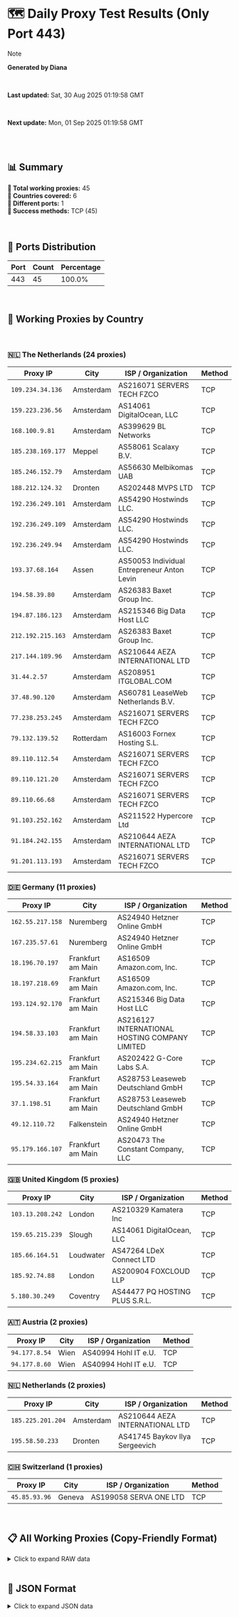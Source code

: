 # 🗺️ Daily Proxy Test Results (Only Port 443)

> [!NOTE]
>
> **Generated by Diana**
>
> <br/>
>
> **Last updated:** Sat, 30 Aug 2025 01:19:58 GMT
>
> <br/>
>
> **Next update:** Mon, 01 Sep 2025 01:19:58 GMT
>
> <br/>
>

</br>

## 📊 Summary

**🔹 Total working proxies:** 45  
**🔹 Countries covered:** 6  
**🔹 Different ports:** 1  
**🔹 Success methods:** TCP (45)

<br/>

## 🔌 Ports Distribution

| Port | Count | Percentage |
|------|-------|------------|
| 443  | 45     | 100.0%     |

<br/>

## 🫧 Working Proxies by Country

<br/>

### 🇳🇱 The Netherlands (24 proxies)

| Proxy IP | City | ISP / Organization | Method |
|----------|------|--------------------|--------|
| `109.234.34.136` | Amsterdam | AS216071 SERVERS TECH FZCO | TCP |
| `159.223.236.56` | Amsterdam | AS14061 DigitalOcean, LLC | TCP |
| `168.100.9.81` | Amsterdam | AS399629 BL Networks | TCP |
| `185.238.169.177` | Meppel | AS58061 Scalaxy B.V. | TCP |
| `185.246.152.79` | Amsterdam | AS56630 Melbikomas UAB | TCP |
| `188.212.124.32` | Dronten | AS202448 MVPS LTD | TCP |
| `192.236.249.101` | Amsterdam | AS54290 Hostwinds LLC. | TCP |
| `192.236.249.109` | Amsterdam | AS54290 Hostwinds LLC. | TCP |
| `192.236.249.94` | Amsterdam | AS54290 Hostwinds LLC. | TCP |
| `193.37.68.164` | Assen | AS50053 Individual Entrepreneur Anton Levin | TCP |
| `194.58.39.80` | Amsterdam | AS26383 Baxet Group Inc. | TCP |
| `194.87.186.123` | Amsterdam | AS215346 Big Data Host LLC | TCP |
| `212.192.215.163` | Amsterdam | AS26383 Baxet Group Inc. | TCP |
| `217.144.189.96` | Amsterdam | AS210644 AEZA INTERNATIONAL LTD | TCP |
| `31.44.2.57` | Amsterdam | AS208951 ITGLOBAL.COM | TCP |
| `37.48.90.120` | Amsterdam | AS60781 LeaseWeb Netherlands B.V. | TCP |
| `77.238.253.245` | Amsterdam | AS216071 SERVERS TECH FZCO | TCP |
| `79.132.139.52` | Rotterdam | AS16003 Fornex Hosting S.L. | TCP |
| `89.110.112.54` | Amsterdam | AS216071 SERVERS TECH FZCO | TCP |
| `89.110.121.20` | Amsterdam | AS216071 SERVERS TECH FZCO | TCP |
| `89.110.66.68` | Amsterdam | AS216071 SERVERS TECH FZCO | TCP |
| `91.103.252.162` | Amsterdam | AS211522 Hypercore Ltd | TCP |
| `91.184.242.155` | Amsterdam | AS210644 AEZA INTERNATIONAL LTD | TCP |
| `91.201.113.193` | Amsterdam | AS216071 SERVERS TECH FZCO | TCP |

### 🇩🇪 Germany (11 proxies)

| Proxy IP | City | ISP / Organization | Method |
|----------|------|--------------------|--------|
| `162.55.217.158` | Nuremberg | AS24940 Hetzner Online GmbH | TCP |
| `167.235.57.61` | Nuremberg | AS24940 Hetzner Online GmbH | TCP |
| `18.196.70.197` | Frankfurt am Main | AS16509 Amazon.com, Inc. | TCP |
| `18.197.218.69` | Frankfurt am Main | AS16509 Amazon.com, Inc. | TCP |
| `193.124.92.170` | Frankfurt am Main | AS215346 Big Data Host LLC | TCP |
| `194.58.33.103` | Frankfurt am Main | AS216127 INTERNATIONAL HOSTING COMPANY LIMITED | TCP |
| `195.234.62.215` | Frankfurt am Main | AS202422 G-Core Labs S.A. | TCP |
| `195.54.33.164` | Frankfurt am Main | AS28753 Leaseweb Deutschland GmbH | TCP |
| `37.1.198.51` | Frankfurt am Main | AS28753 Leaseweb Deutschland GmbH | TCP |
| `49.12.110.72` | Falkenstein | AS24940 Hetzner Online GmbH | TCP |
| `95.179.166.107` | Frankfurt am Main | AS20473 The Constant Company, LLC | TCP |

### 🇬🇧 United Kingdom (5 proxies)

| Proxy IP | City | ISP / Organization | Method |
|----------|------|--------------------|--------|
| `103.13.208.242` | London | AS210329 Kamatera Inc | TCP |
| `159.65.215.239` | Slough | AS14061 DigitalOcean, LLC | TCP |
| `185.66.164.51` | Loudwater | AS47264 LDeX Connect LTD | TCP |
| `185.92.74.88` | London | AS200904 FOXCLOUD LLP | TCP |
| `5.180.30.249` | Coventry | AS44477 PQ HOSTING PLUS S.R.L. | TCP |

### 🇦🇹 Austria (2 proxies)

| Proxy IP | City | ISP / Organization | Method |
|----------|------|--------------------|--------|
| `94.177.8.54` | Wien | AS40994 Hohl IT e.U. | TCP |
| `94.177.8.60` | Wien | AS40994 Hohl IT e.U. | TCP |

### 🇳🇱 Netherlands (2 proxies)

| Proxy IP | City | ISP / Organization | Method |
|----------|------|--------------------|--------|
| `185.225.201.204` | Amsterdam | AS210644 AEZA INTERNATIONAL LTD | TCP |
| `195.58.50.233` | Dronten | AS41745 Baykov Ilya Sergeevich | TCP |

### 🇨🇭 Switzerland (1 proxies)

| Proxy IP | City | ISP / Organization | Method |
|----------|------|--------------------|--------|
| `45.85.93.96` | Geneva | AS199058 SERVA ONE LTD | TCP |

<br/>

## 📋 All Working Proxies (Copy-Friendly Format)

<details>
<summary>Click to expand RAW data</summary>

```
94.177.8.54
94.177.8.60
162.55.217.158
167.235.57.61
18.196.70.197
18.197.218.69
193.124.92.170
194.58.33.103
195.234.62.215
195.54.33.164
37.1.198.51
49.12.110.72
95.179.166.107
185.225.201.204
195.58.50.233
45.85.93.96
109.234.34.136
159.223.236.56
168.100.9.81
185.238.169.177
185.246.152.79
188.212.124.32
192.236.249.101
192.236.249.109
192.236.249.94
193.37.68.164
194.58.39.80
194.87.186.123
212.192.215.163
217.144.189.96
31.44.2.57
37.48.90.120
77.238.253.245
79.132.139.52
89.110.112.54
89.110.121.20
89.110.66.68
91.103.252.162
91.184.242.155
91.201.113.193
103.13.208.242
159.65.215.239
185.66.164.51
185.92.74.88
5.180.30.249
```

</details>

<br/>

## 💾 JSON Format

<details>
<summary>Click to expand JSON data</summary>

```json
[
  {
    "ip": "94.177.8.54",
    "port": "443",
    "method": "TCP",
    "country": "Austria",
    "city": "Wien",
    "as": "AS40994 Hohl IT e.U.",
    "proxy": "unknown"
  },
  {
    "ip": "94.177.8.60",
    "port": "443",
    "method": "TCP",
    "country": "Austria",
    "city": "Wien",
    "as": "AS40994 Hohl IT e.U.",
    "proxy": true
  },
  {
    "ip": "162.55.217.158",
    "port": "443",
    "method": "TCP",
    "country": "Germany",
    "city": "Nuremberg",
    "as": "AS24940 Hetzner Online GmbH",
    "proxy": "unknown"
  },
  {
    "ip": "167.235.57.61",
    "port": "443",
    "method": "TCP",
    "country": "Germany",
    "city": "Nuremberg",
    "as": "AS24940 Hetzner Online GmbH",
    "proxy": "unknown"
  },
  {
    "ip": "18.196.70.197",
    "port": "443",
    "method": "TCP",
    "country": "Germany",
    "city": "Frankfurt am Main",
    "as": "AS16509 Amazon.com, Inc.",
    "proxy": "unknown"
  },
  {
    "ip": "18.197.218.69",
    "port": "443",
    "method": "TCP",
    "country": "Germany",
    "city": "Frankfurt am Main",
    "as": "AS16509 Amazon.com, Inc.",
    "proxy": true
  },
  {
    "ip": "193.124.92.170",
    "port": "443",
    "method": "TCP",
    "country": "Germany",
    "city": "Frankfurt am Main",
    "as": "AS215346 Big Data Host LLC",
    "proxy": "unknown"
  },
  {
    "ip": "194.58.33.103",
    "port": "443",
    "method": "TCP",
    "country": "Germany",
    "city": "Frankfurt am Main",
    "as": "AS216127 INTERNATIONAL HOSTING COMPANY LIMITED",
    "proxy": true
  },
  {
    "ip": "195.234.62.215",
    "port": "443",
    "method": "TCP",
    "country": "Germany",
    "city": "Frankfurt am Main",
    "as": "AS202422 G-Core Labs S.A.",
    "proxy": true
  },
  {
    "ip": "195.54.33.164",
    "port": "443",
    "method": "TCP",
    "country": "Germany",
    "city": "Frankfurt am Main",
    "as": "AS28753 Leaseweb Deutschland GmbH",
    "proxy": "unknown"
  },
  {
    "ip": "37.1.198.51",
    "port": "443",
    "method": "TCP",
    "country": "Germany",
    "city": "Frankfurt am Main",
    "as": "AS28753 Leaseweb Deutschland GmbH",
    "proxy": "unknown"
  },
  {
    "ip": "49.12.110.72",
    "port": "443",
    "method": "TCP",
    "country": "Germany",
    "city": "Falkenstein",
    "as": "AS24940 Hetzner Online GmbH",
    "proxy": "unknown"
  },
  {
    "ip": "95.179.166.107",
    "port": "443",
    "method": "TCP",
    "country": "Germany",
    "city": "Frankfurt am Main",
    "as": "AS20473 The Constant Company, LLC",
    "proxy": "unknown"
  },
  {
    "ip": "185.225.201.204",
    "port": "443",
    "method": "TCP",
    "country": "Netherlands",
    "city": "Amsterdam",
    "as": "AS210644 AEZA INTERNATIONAL LTD",
    "proxy": "unknown"
  },
  {
    "ip": "195.58.50.233",
    "port": "443",
    "method": "TCP",
    "country": "Netherlands",
    "city": "Dronten",
    "as": "AS41745 Baykov Ilya Sergeevich",
    "proxy": "unknown"
  },
  {
    "ip": "45.85.93.96",
    "port": "443",
    "method": "TCP",
    "country": "Switzerland",
    "city": "Geneva",
    "as": "AS199058 SERVA ONE LTD",
    "proxy": "unknown"
  },
  {
    "ip": "109.234.34.136",
    "port": "443",
    "method": "TCP",
    "country": "The Netherlands",
    "city": "Amsterdam",
    "as": "AS216071 SERVERS TECH FZCO",
    "proxy": "unknown"
  },
  {
    "ip": "159.223.236.56",
    "port": "443",
    "method": "TCP",
    "country": "The Netherlands",
    "city": "Amsterdam",
    "as": "AS14061 DigitalOcean, LLC",
    "proxy": "unknown"
  },
  {
    "ip": "168.100.9.81",
    "port": "443",
    "method": "TCP",
    "country": "The Netherlands",
    "city": "Amsterdam",
    "as": "AS399629 BL Networks",
    "proxy": "unknown"
  },
  {
    "ip": "185.238.169.177",
    "port": "443",
    "method": "TCP",
    "country": "The Netherlands",
    "city": "Meppel",
    "as": "AS58061 Scalaxy B.V.",
    "proxy": "unknown"
  },
  {
    "ip": "185.246.152.79",
    "port": "443",
    "method": "TCP",
    "country": "The Netherlands",
    "city": "Amsterdam",
    "as": "AS56630 Melbikomas UAB",
    "proxy": true
  },
  {
    "ip": "188.212.124.32",
    "port": "443",
    "method": "TCP",
    "country": "The Netherlands",
    "city": "Dronten",
    "as": "AS202448 MVPS LTD",
    "proxy": "unknown"
  },
  {
    "ip": "192.236.249.101",
    "port": "443",
    "method": "TCP",
    "country": "The Netherlands",
    "city": "Amsterdam",
    "as": "AS54290 Hostwinds LLC.",
    "proxy": true
  },
  {
    "ip": "192.236.249.109",
    "port": "443",
    "method": "TCP",
    "country": "The Netherlands",
    "city": "Amsterdam",
    "as": "AS54290 Hostwinds LLC.",
    "proxy": "unknown"
  },
  {
    "ip": "192.236.249.94",
    "port": "443",
    "method": "TCP",
    "country": "The Netherlands",
    "city": "Amsterdam",
    "as": "AS54290 Hostwinds LLC.",
    "proxy": "unknown"
  },
  {
    "ip": "193.37.68.164",
    "port": "443",
    "method": "TCP",
    "country": "The Netherlands",
    "city": "Assen",
    "as": "AS50053 Individual Entrepreneur Anton Levin",
    "proxy": "unknown"
  },
  {
    "ip": "194.58.39.80",
    "port": "443",
    "method": "TCP",
    "country": "The Netherlands",
    "city": "Amsterdam",
    "as": "AS26383 Baxet Group Inc.",
    "proxy": "unknown"
  },
  {
    "ip": "194.87.186.123",
    "port": "443",
    "method": "TCP",
    "country": "The Netherlands",
    "city": "Amsterdam",
    "as": "AS215346 Big Data Host LLC",
    "proxy": "unknown"
  },
  {
    "ip": "212.192.215.163",
    "port": "443",
    "method": "TCP",
    "country": "The Netherlands",
    "city": "Amsterdam",
    "as": "AS26383 Baxet Group Inc.",
    "proxy": "unknown"
  },
  {
    "ip": "217.144.189.96",
    "port": "443",
    "method": "TCP",
    "country": "The Netherlands",
    "city": "Amsterdam",
    "as": "AS210644 AEZA INTERNATIONAL LTD",
    "proxy": true
  },
  {
    "ip": "31.44.2.57",
    "port": "443",
    "method": "TCP",
    "country": "The Netherlands",
    "city": "Amsterdam",
    "as": "AS208951 ITGLOBAL.COM",
    "proxy": "unknown"
  },
  {
    "ip": "37.48.90.120",
    "port": "443",
    "method": "TCP",
    "country": "The Netherlands",
    "city": "Amsterdam",
    "as": "AS60781 LeaseWeb Netherlands B.V.",
    "proxy": "unknown"
  },
  {
    "ip": "77.238.253.245",
    "port": "443",
    "method": "TCP",
    "country": "The Netherlands",
    "city": "Amsterdam",
    "as": "AS216071 SERVERS TECH FZCO",
    "proxy": "unknown"
  },
  {
    "ip": "79.132.139.52",
    "port": "443",
    "method": "TCP",
    "country": "The Netherlands",
    "city": "Rotterdam",
    "as": "AS16003 Fornex Hosting S.L.",
    "proxy": "unknown"
  },
  {
    "ip": "89.110.112.54",
    "port": "443",
    "method": "TCP",
    "country": "The Netherlands",
    "city": "Amsterdam",
    "as": "AS216071 SERVERS TECH FZCO",
    "proxy": "unknown"
  },
  {
    "ip": "89.110.121.20",
    "port": "443",
    "method": "TCP",
    "country": "The Netherlands",
    "city": "Amsterdam",
    "as": "AS216071 SERVERS TECH FZCO",
    "proxy": "unknown"
  },
  {
    "ip": "89.110.66.68",
    "port": "443",
    "method": "TCP",
    "country": "The Netherlands",
    "city": "Amsterdam",
    "as": "AS216071 SERVERS TECH FZCO",
    "proxy": "unknown"
  },
  {
    "ip": "91.103.252.162",
    "port": "443",
    "method": "TCP",
    "country": "The Netherlands",
    "city": "Amsterdam",
    "as": "AS211522 Hypercore Ltd",
    "proxy": "unknown"
  },
  {
    "ip": "91.184.242.155",
    "port": "443",
    "method": "TCP",
    "country": "The Netherlands",
    "city": "Amsterdam",
    "as": "AS210644 AEZA INTERNATIONAL LTD",
    "proxy": true
  },
  {
    "ip": "91.201.113.193",
    "port": "443",
    "method": "TCP",
    "country": "The Netherlands",
    "city": "Amsterdam",
    "as": "AS216071 SERVERS TECH FZCO",
    "proxy": true
  },
  {
    "ip": "103.13.208.242",
    "port": "443",
    "method": "TCP",
    "country": "United Kingdom",
    "city": "London",
    "as": "AS210329 Kamatera Inc",
    "proxy": "unknown"
  },
  {
    "ip": "159.65.215.239",
    "port": "443",
    "method": "TCP",
    "country": "United Kingdom",
    "city": "Slough",
    "as": "AS14061 DigitalOcean, LLC",
    "proxy": "unknown"
  },
  {
    "ip": "185.66.164.51",
    "port": "443",
    "method": "TCP",
    "country": "United Kingdom",
    "city": "Loudwater",
    "as": "AS47264 LDeX Connect LTD",
    "proxy": "unknown"
  },
  {
    "ip": "185.92.74.88",
    "port": "443",
    "method": "TCP",
    "country": "United Kingdom",
    "city": "London",
    "as": "AS200904 FOXCLOUD LLP",
    "proxy": "unknown"
  },
  {
    "ip": "5.180.30.249",
    "port": "443",
    "method": "TCP",
    "country": "United Kingdom",
    "city": "Coventry",
    "as": "AS44477 PQ HOSTING PLUS S.R.L.",
    "proxy": "unknown"
  }
]
```

</details>
